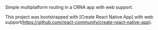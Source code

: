 Simple multiplatform routing in a CRNA app with web support.

This project was bootstrapped with [Create React Native App] with web support(https://github.com/react-community/create-react-native-app).


